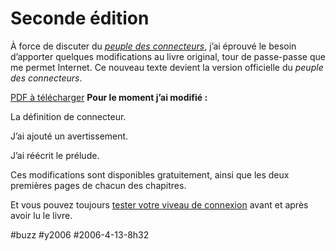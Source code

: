 # Seconde édition

À force de discuter du [*peuple des connecteurs*](http://www.tcrouzet.com/connecteurs/), j’ai éprouvé le besoin d’apporter quelques modifications au livre original, tour de passe-passe que me permet Internet. Ce nouveau texte devient la version officielle du *peuple des connecteurs*.

[PDF à télécharger](http://www.tcrouzet.com/connecteurs/connecteurs.pdf)
**Pour le moment j’ai modifié :**

La définition de connecteur.

J’ai ajouté un avertissement.

J’ai réécrit le prélude.

Ces modifications sont disponibles gratuitement, ainsi que les deux premières pages de chacun des chapitres.

Et vous pouvez toujours [tester votre viveau de connexion](http://www.tcrouzet.com/connecteurs/qcm.php) avant et après avoir lu le livre.

#buzz #y2006 #2006-4-13-8h32
